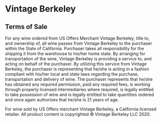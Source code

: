 # Vintage Berkeley

## Terms of Sale

For any wine ordered from US Offers Merchant Vintage Berkeley, title to, and ownership of, all wine passes from Vintage Berkeley to the purchaser within the State of California. Purchaser takes all responsibility for the shipping it from the warehouse to his/her home state. By arranging for transportation of the wine, Vintage Berkeley is providing a service to, and acting on behalf of the purchaser. By utilizing this service from Vintage Berkeley, the purchaser is representing that he/she is acting in a fashion compliant with his/her local and state laws regarding the purchase, transportation and delivery of wine. The purchaser represents that he/she has obtained any required permission, paid any required fees, is working through properly licensed intermediaries where required, is legally entitled to take possession of wine and is legally entitled to take quantities ordered and once again authorizes that he/she is 21 years of age.

For wine sold by US Offers merchant Vintage Berkeley, a California licensed retailer. All product content is copyrighted © Vintage Berkeley LLC 2020.